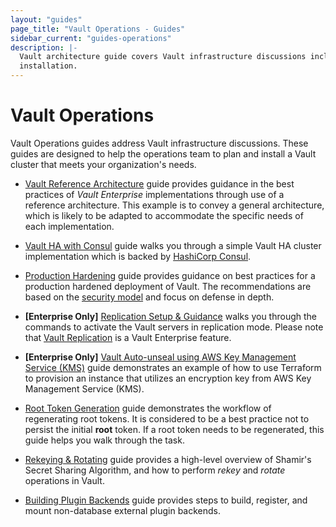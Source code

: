 ```yaml
---
layout: "guides"
page_title: "Vault Operations - Guides"
sidebar_current: "guides-operations"
description: |-
  Vault architecture guide covers Vault infrastructure discussions including
  installation.   
---
```


# Vault Operations

Vault Operations guides address Vault infrastructure discussions.  These
guides are designed to help the operations team to plan and install a Vault
cluster that meets your organization's needs.

- [Vault Reference Architecture](/guides/operations/reference-architecture.html)
guide provides guidance in the best practices of _Vault Enterprise_ implementations
through use of a reference architecture. This example is to convey a general
architecture, which is likely to be adapted to accommodate the specific needs of
each implementation.

- [Vault HA with Consul](/guides/operations/vault-ha-consul.html) guide
walks you through a simple Vault HA cluster implementation which is backed by
[HashiCorp Consul](https://www.consul.io/intro/index.html).

- [Production Hardening](/guides/operations/production.html) guide provides
guidance on best practices for a production hardened deployment of Vault.
The recommendations are based on the [security model](/docs/internals/security.html)
and focus on defense in depth.

- **[Enterprise Only]** [Replication Setup & Guidance](/guides/operations/replication.html)
walks you through the commands to activate the Vault servers in replication mode.
Please note that [Vault Replication](/docs/vault-enterprise/replication/index.html)
is a Vault Enterprise feature.

- **[Enterprise Only]** [Vault Auto-unseal using AWS Key Management Service (KMS)](/guides/operations/autounseal-aws-kms.html) guide demonstrates an example of
how to use Terraform to provision an instance that utilizes an encryption key
from AWS Key Management Service (KMS).

- [Root Token Generation](/guides/operations/generate-root.html) guide
demonstrates the workflow of regenerating root tokens. It is considered to be a
best practice not to persist the initial **root** token. If a root token needs
to be regenerated, this guide helps you walk through the task.

- [Rekeying & Rotating](/guides/operations/rekeying-and-rotating.html) guide
provides a high-level overview of Shamir's Secret Sharing Algorithm, and how to
perform _rekey_ and _rotate_ operations in Vault.

- [Building Plugin Backends](/guides/operations/plugin-backends.html) guide
provides steps to build, register, and mount non-database external plugin
backends.

